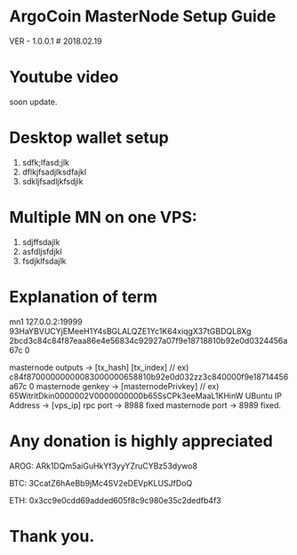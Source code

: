 # ArgoCoin MasterNode Setup Guide
VER - 1.0.0.1      # 2018.02.19

# Youtube video
soon update.

# Desktop wallet setup
1. sdfk;lfasd;jlk
2. dflkjfsadjlksdfajkl
3. sdkljfsadljkfsdjlk

# Multiple MN on one VPS:
1. sdjffsdajlk
2. asfdljsfdjkl
3. fsdjklfsdajlk

# Explanation of term
mn1 127.0.0.2:19999 93HaYBVUCYjEMeeH1Y4sBGLALQZE1Yc1K64xiqgX37tGBDQL8Xg 2bcd3c84c84f87eaa86e4e56834c92927a07f9e18718810b92e0d0324456a67c 0

masternode outputs -> [tx_hash] [tx_index] // ex) c84f87000000000083000000658810b92e0d032zz3c840000f9e18714456a67c 0
masternode genkey -> [masternodePrivkey] // ex) 65WitritDkin0000002V0000000000b65SsCPk3eeMaaL1KHinW
UBuntu IP Address -> [vps_ip]
rpc port -> 8988 fixed
masternode port -> 8989 fixed.

# Any donation is highly appreciated
AROG: ARk1DQm5aiGuHkYf3yyYZruCYBz53dywo8

BTC: 3CcatZ6hAeBb9jMc4SV2eDEVpKLUSJfDoQ

ETH: 0x3cc9e0cdd69added605f8c9c980e35c2dedfb4f3

# Thank you.
